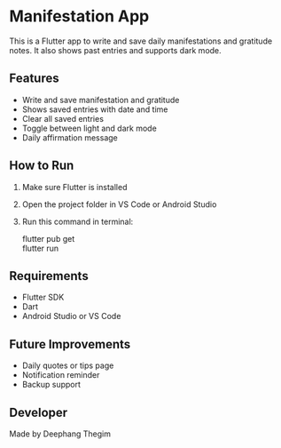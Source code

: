 # Manifestation App

This is a Flutter app to write and save daily manifestations and gratitude notes. It also shows past entries and supports dark mode.

## Features

- Write and save manifestation and gratitude
- Shows saved entries with date and time
- Clear all saved entries
- Toggle between light and dark mode
- Daily affirmation message

## How to Run

1. Make sure Flutter is installed
2. Open the project folder in VS Code or Android Studio
3. Run this command in terminal:

   flutter pub get  
   flutter run

## Requirements

- Flutter SDK
- Dart
- Android Studio or VS Code

## Future Improvements

- Daily quotes or tips page
- Notification reminder
- Backup support

## Developer

Made by Deephang Thegim

